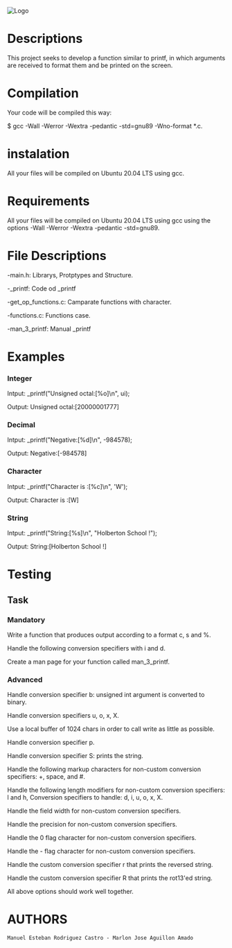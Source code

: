 ![Logo](
https://cdn.iconscout.com/icon/free/png-128/c-57-1175191.png
) 
# Descriptions

This project seeks to develop a function similar to printf, in which arguments are received to format them and be printed on the screen.

# Compilation

Your code will be compiled this way:

$ gcc -Wall -Werror -Wextra -pedantic -std=gnu89 -Wno-format *.c.

# instalation

All your files will be compiled on Ubuntu 20.04 LTS using gcc.

# Requirements

All your files will be compiled on Ubuntu 20.04 LTS using gcc using the options -Wall -Werror -Wextra -pedantic -std=gnu89.

# File Descriptions

-main.h: Librarys, Protptypes and Structure.

-_printf: Code od _printf

-get_op_functions.c: Camparate functions with character.

-functions.c: Functions case.

-man_3_printf: Manual _printf

# Examples 

### Integer

Intput: _printf("Unsigned octal:[%o]\n", ui);

Output: Unsigned octal:[20000001777]

### Decimal

Intput: _printf("Negative:[%d]\n", -984578);

Output: Negative:[-984578]

### Character

Intput: _printf("Character is :[%c]\n", 'W');

Output: Character is :[W]

### String

Intput: _printf("String:[%s]\n", "Holberton School !");

Output: String:[Holberton School !]

# Testing

## Task

### Mandatory

Write a function that produces output according to a format c, s and %.

Handle the following conversion specifiers with i and d.

Create a man page for your function called man_3_printf.

### Advanced

Handle conversion specifier b: unsigned int argument is converted to binary.

Handle conversion specifiers u, o, x, X.

Use a local buffer of 1024 chars in order to call write as little as possible.

Handle conversion specifier p.

Handle conversion specifier S: prints the string.

Handle the following markup characters for non-custom conversion specifiers: +, space, and #.

Handle the following length modifiers for non-custom conversion specifiers: l and h, Conversion specifiers to handle: d, i, u, o, x, X.

Handle the field width for non-custom conversion specifiers.

Handle the precision for non-custom conversion specifiers.

Handle the 0 flag character for non-custom conversion specifiers.

Handle the - flag character for non-custom conversion specifiers.

Handle the custom conversion specifier r that prints the reversed string.

Handle the custom conversion specifier R that prints the rot13'ed string.

All above options should work well together.

# AUTHORS

   	Manuel Esteban Rodriguez Castro - Marlon Jose Aguillon Amado

